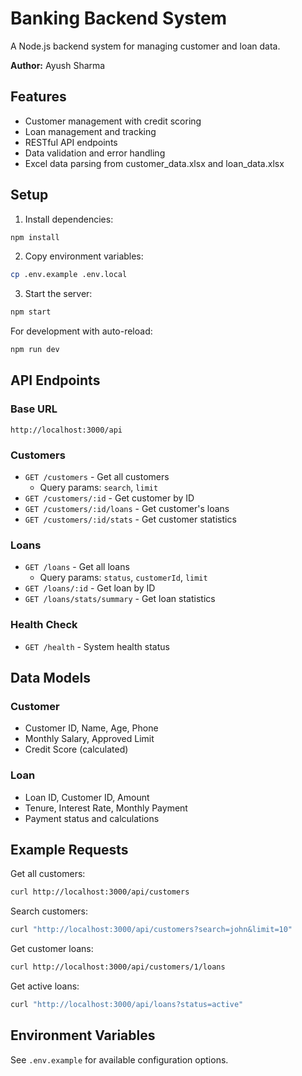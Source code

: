 # Banking Backend System

A Node.js backend system for managing customer and loan data.

**Author:** Ayush Sharma

## Features

- Customer management with credit scoring
- Loan management and tracking
- RESTful API endpoints
- Data validation and error handling
- Excel data parsing from customer_data.xlsx and loan_data.xlsx

## Setup

1. Install dependencies:
```bash
npm install
```

2. Copy environment variables:
```bash
cp .env.example .env.local
```

3. Start the server:
```bash
npm start
```

For development with auto-reload:
```bash
npm run dev
```

## API Endpoints

### Base URL
`http://localhost:3000/api`

### Customers

- `GET /customers` - Get all customers
  - Query params: `search`, `limit`
- `GET /customers/:id` - Get customer by ID
- `GET /customers/:id/loans` - Get customer's loans
- `GET /customers/:id/stats` - Get customer statistics

### Loans

- `GET /loans` - Get all loans
  - Query params: `status`, `customerId`, `limit`
- `GET /loans/:id` - Get loan by ID
- `GET /loans/stats/summary` - Get loan statistics

### Health Check

- `GET /health` - System health status

## Data Models

### Customer
- Customer ID, Name, Age, Phone
- Monthly Salary, Approved Limit
- Credit Score (calculated)

### Loan
- Loan ID, Customer ID, Amount
- Tenure, Interest Rate, Monthly Payment
- Payment status and calculations

## Example Requests

Get all customers:
```bash
curl http://localhost:3000/api/customers
```

Search customers:
```bash
curl "http://localhost:3000/api/customers?search=john&limit=10"
```

Get customer loans:
```bash
curl http://localhost:3000/api/customers/1/loans
```

Get active loans:
```bash
curl "http://localhost:3000/api/loans?status=active"
```

## Environment Variables

See `.env.example` for available configuration options.
